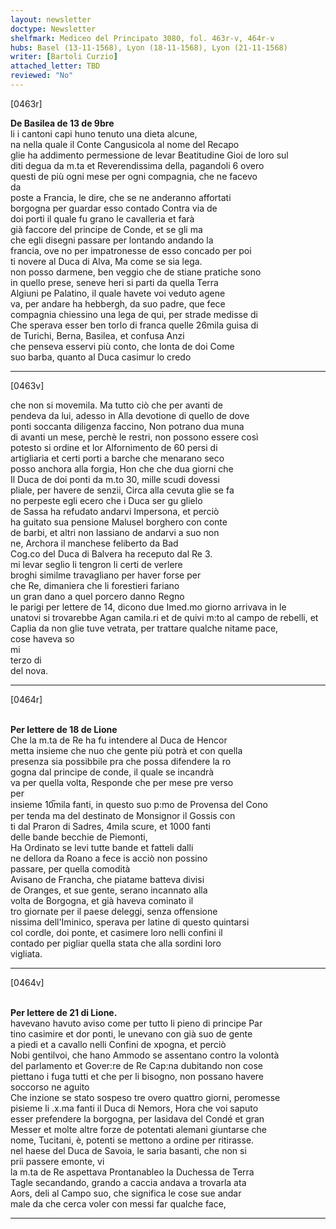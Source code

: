 ```yaml
---
layout: newsletter
doctype: Newsletter
shelfmark: Mediceo del Principato 3080, fol. 463r-v, 464r-v
hubs: Basel (13-11-1568), Lyon (18-11-1568), Lyon (21-11-1568)
writer: [Bartoli Curzio]
attached_letter: TBD
reviewed: "No"
---
```


[0463r]  
  
  
<strong>De Basilea de 13 de 9bre</strong>  
li i cantoni capi huno tenuto una dieta alcune,  
na nella quale il Conte Cangusicola al nome del Recapo  
glie ha addimento permessione de levar Beatitudine Gioi de loro sul  
diti degua da m.ta et Reverendissima della, pagandoli 6 overo  
questi de più ogni mese per ogni compagnia, che ne facevo  
da  
poste a Francia, le dire, che se ne anderanno affortati  
borgogna per guardar esso contado Contra via de  
doi porti il quale fu grano le cavalleria et farà  
già faccore del principe de Conde, et se gli ma  
che egli disegni passare per lontando andando la  
francia, ove no per impatronesse de esso concado per poi  
ti novere al Duca di Alva, Ma come se sia lega.  
non posso darmene, ben veggio che de stiane pratiche sono  
in quello prese, seneve heri si parti da quella Terra  
Algiuni pe Palatino, il quale havete voi veduto agene  
va, per andare ha hebbergh, da suo padre, que fece  
compagnia chiessino una lega de qui, per strade medisse di  
Che sperava esser ben torlo di franca quelle 26mila guisa di  
de Turichi, Berna, Basilea, et confusa Anzi  
che penseva esservi più conto, che lonta de doi Come  
suo barba, quanto al Duca casimur lo credo  
  
---  

[0463v]  
  
  
che non si movemila. Ma tutto ciò che per avanti de  
pendeva da lui, adesso in Alla devotione di quello de dove  
ponti soccanta diligenza faccino, Non potrano dua muna  
di avanti un mese, perchè le restri, non possono essere così  
potesto si ordine et lor Alfornimento de 60 persi di  
artigliaria et certi porti a barche che menarano seco  
posso anchora alla forgia, Hon che che dua giorni che  
Il Duca de doi ponti da m.to 30, mille scudi dovessi  
pliale, per havere de senzii, Circa alla cevuta glie se fa  
no perpeste egli ecero che i Duca ser gu glielo  
de Sassa ha refudato andarvi Impersona, et perciò  
ha guitato sua pensione Malusel borghero con conte  
de barbi, et altri non lassiano de andarvi a suo non  
ne, Archora il manchese feliberto da Bad  
Cog.co del Duca di Balvera ha receputo dal Re 3.  
mi levar seglio li tengron li certi de verlere  
broghi similme travagliano per haver forse per  
che Re, dimaniera che li forestieri fariano  
un gran dano a quel porcero danno Regno  
le parigi per lettere de 14, dicono due Imed.mo giorno arrivava in le  
unatovi si trovarebbe Agan camila.ri et de quivi m:to al campo de rebelli, et  
Caplia da non glie tuve vetrata, per trattare qualche nitame pace,  
cose haveva so  
mi  
terzo di  
del nova.  
  
---  

[0464r]  
  
  
<br/><strong>Per lettere de 18 de Lione</strong>  
Che la m.ta de Re ha fu intendere al Duca de Hencor  
metta insieme che nuo che gente più potrà et con quella  
presenza sia possibbile pra che possa difendere la ro  
gogna dal principe de conde, il quale se incandrà  
va per quella volta, Responde che per mese pre verso  
per  
insieme 10̅mila fanti, in questo suo p:mo de Provensa del Cono  
per tenda ma del destinato de Monsignor il Gossis con  
ti dal Praron di Sadres, 4mila scure, et 1000 fanti  
delle bande becchie de Piemonti,  
Ha Ordinato se levi tutte bande et fatteli dalli  
ne dellora da Roano a fece is acciò non possino  
passare, per quella comodità  
Avisano de Francha, che piatame batteva divisi  
de Oranges, et sue gente, serano incannato alla  
volta de Borgogna, et già haveva cominato il  
tro giornate per il paese deleggi, senza offensione  
nissima dell'Iminico, sperava per latine di questo quintarsi  
col cordle, doi ponte, et casimere loro nelli confini il  
contado per pigliar quella stata che alla sordini loro  
vigliata.  
  
---  

[0464v]  
  
  
<br/><strong>Per lettere de 21 di Lione.</strong>  
havevano havuto aviso come per tutto li pieno di principe Par  
tino casimire et dor ponti, le unevano con già suo de gente  
a piedi et a cavallo nelli Confini de xpogna, et perciò  
Nobi gentilvoi, che hano Ammodo se assentano contro la volontà  
del parlamento et Gover:re de Re Cap:na dubitando non cose  
piettano i fuga tutti et che per li bisogno, non possano havere  
soccorso ne aguito  
Che inzione se stato sospeso tre overo quattro giorni, peromesse  
pisieme li .x.ma fanti il Duca di Nemors, Hora che voi saputo  
esser prefendere la borgogna, per lasidava del Condé et gran  
Messer et molte altre forze de potentati alemani giuntarse che  
nome, Tucitani, è, potenti se mettono a ordine per ritirasse.  
nel haese del Duca de Savoia, le saria basanti, che non si  
prii passere emonte, vi  
la m.ta de Re aspettava Prontanableo la Duchessa de Terra  
Tagle secandando, grando a caccia andava a trovarla ata  
Aors, deli al Campo suo, che significa le cose sue andar  
male da che cerca voler con messi far qualche face,  
  
---  

